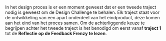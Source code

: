 
In het design proces is er een moment geweest dat er een tweede traject nodig is geweest om de Design Challenge te behalen. Elk traject staat voor de ontwikkeling van een apart onderdeel van het eindproduct, deze komen aan het eind van het proces samen. Om de achterliggende keuze te begrijpen achter het tweede traject is het benodigd om eerst vanaf __traject 1__ tot de __Reflectie op de Feedback Frenzy te lezen__.
